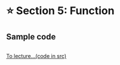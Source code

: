 # :star: Section 5: Function

## Sample code
```c

```

[To lecture...(code in src)](https://github.com/ZeroHX/C-Learning/tree/master/sec5)
